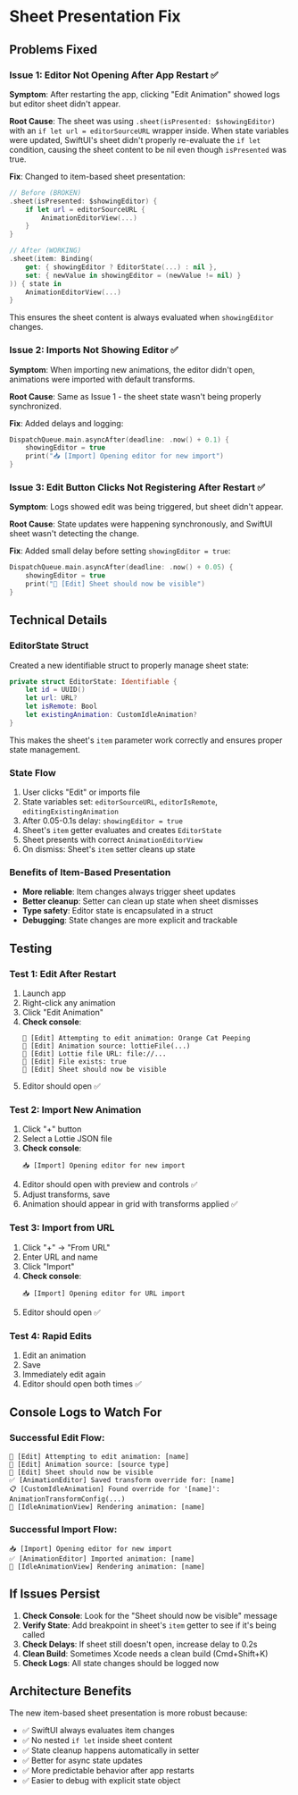 # Sheet Presentation Fix

## Problems Fixed

### Issue 1: Editor Not Opening After App Restart ✅
**Symptom**: After restarting the app, clicking "Edit Animation" showed logs but editor sheet didn't appear.

**Root Cause**: The sheet was using `.sheet(isPresented: $showingEditor)` with an `if let url = editorSourceURL` wrapper inside. When state variables were updated, SwiftUI's sheet didn't properly re-evaluate the `if let` condition, causing the sheet content to be nil even though `isPresented` was true.

**Fix**: Changed to item-based sheet presentation:
```swift
// Before (BROKEN)
.sheet(isPresented: $showingEditor) {
    if let url = editorSourceURL {
        AnimationEditorView(...)
    }
}

// After (WORKING)
.sheet(item: Binding(
    get: { showingEditor ? EditorState(...) : nil },
    set: { newValue in showingEditor = (newValue != nil) }
)) { state in
    AnimationEditorView(...)
}
```

This ensures the sheet content is always evaluated when `showingEditor` changes.

### Issue 2: Imports Not Showing Editor ✅
**Symptom**: When importing new animations, the editor didn't open, animations were imported with default transforms.

**Root Cause**: Same as Issue 1 - the sheet state wasn't being properly synchronized.

**Fix**: Added delays and logging:
```swift
DispatchQueue.main.asyncAfter(deadline: .now() + 0.1) {
    showingEditor = true
    print("📥 [Import] Opening editor for new import")
}
```

### Issue 3: Edit Button Clicks Not Registering After Restart ✅
**Symptom**: Logs showed edit was being triggered, but sheet didn't appear.

**Root Cause**: State updates were happening synchronously, and SwiftUI sheet wasn't detecting the change.

**Fix**: Added small delay before setting `showingEditor = true`:
```swift
DispatchQueue.main.asyncAfter(deadline: .now() + 0.05) {
    showingEditor = true
    print("🔧 [Edit] Sheet should now be visible")
}
```

## Technical Details

### EditorState Struct
Created a new identifiable struct to properly manage sheet state:
```swift
private struct EditorState: Identifiable {
    let id = UUID()
    let url: URL?
    let isRemote: Bool
    let existingAnimation: CustomIdleAnimation?
}
```

This makes the sheet's `item` parameter work correctly and ensures proper state management.

### State Flow
1. User clicks "Edit" or imports file
2. State variables set: `editorSourceURL`, `editorIsRemote`, `editingExistingAnimation`
3. After 0.05-0.1s delay: `showingEditor = true`
4. Sheet's `item` getter evaluates and creates `EditorState`
5. Sheet presents with correct `AnimationEditorView`
6. On dismiss: Sheet's `item` setter cleans up state

### Benefits of Item-Based Presentation
- **More reliable**: Item changes always trigger sheet updates
- **Better cleanup**: Setter can clean up state when sheet dismisses
- **Type safety**: Editor state is encapsulated in a struct
- **Debugging**: State changes are more explicit and trackable

## Testing

### Test 1: Edit After Restart
1. Launch app
2. Right-click any animation
3. Click "Edit Animation"
4. **Check console**:
   ```
   🔧 [Edit] Attempting to edit animation: Orange Cat Peeping
   🔧 [Edit] Animation source: lottieFile(...)
   🔧 [Edit] Lottie file URL: file://...
   🔧 [Edit] File exists: true
   🔧 [Edit] Sheet should now be visible
   ```
5. Editor should open ✅

### Test 2: Import New Animation
1. Click "+" button
2. Select a Lottie JSON file
3. **Check console**:
   ```
   📥 [Import] Opening editor for new import
   ```
4. Editor should open with preview and controls ✅
5. Adjust transforms, save
6. Animation should appear in grid with transforms applied ✅

### Test 3: Import from URL
1. Click "+" → "From URL"
2. Enter URL and name
3. Click "Import"
4. **Check console**:
   ```
   📥 [Import] Opening editor for URL import
   ```
5. Editor should open ✅

### Test 4: Rapid Edits
1. Edit an animation
2. Save
3. Immediately edit again
4. Editor should open both times ✅

## Console Logs to Watch For

### Successful Edit Flow:
```
🔧 [Edit] Attempting to edit animation: [name]
🔧 [Edit] Animation source: [source type]
🔧 [Edit] Sheet should now be visible
✅ [AnimationEditor] Saved transform override for: [name]
📋 [CustomIdleAnimation] Found override for '[name]': AnimationTransformConfig(...)
🎨 [IdleAnimationView] Rendering animation: [name]
```

### Successful Import Flow:
```
📥 [Import] Opening editor for new import
✅ [AnimationEditor] Imported animation: [name]
🎨 [IdleAnimationView] Rendering animation: [name]
```

## If Issues Persist

1. **Check Console**: Look for the "Sheet should now be visible" message
2. **Verify State**: Add breakpoint in sheet's `item` getter to see if it's being called
3. **Check Delays**: If sheet still doesn't open, increase delay to 0.2s
4. **Clean Build**: Sometimes Xcode needs a clean build (Cmd+Shift+K)
5. **Check Logs**: All state changes should be logged now

## Architecture Benefits

The new item-based sheet presentation is more robust because:
- ✅ SwiftUI always evaluates item changes
- ✅ No nested `if let` inside sheet content
- ✅ State cleanup happens automatically in setter
- ✅ Better for async state updates
- ✅ More predictable behavior after app restarts
- ✅ Easier to debug with explicit state object
